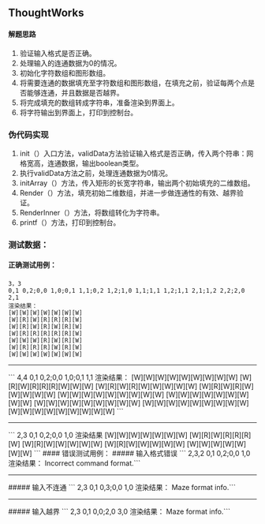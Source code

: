 ## ThoughtWorks
#### 解题思路
1. 验证输入格式是否正确。
2. 处理输入的连通数据为0的情况。
3. 初始化字符数组和图形数组。
4. 将需要连通的数据填充至字符数组和图形数组，在填充之前，验证每两个点是否能够连通，并且数据是否越界。
5. 将完成填充的数组转成字符串，准备渲染到界面上。
6. 将字符输出到界面上，打印到控制台。
### 伪代码实现
1. init（）入口方法，validData方法验证输入格式是否正确，传入两个符串：网格宽高，连通数据，输出boolean类型。
2. 执行validData方法之前，处理连通数据为0情况。
3. initArray（）方法，传入矩形的长宽字符串，输出两个初始填充的二维数组。
4. Render（）方法，填充初始二维数组，并进一步做连通性的有效、越界验证。
5. RenderInner（）方法，将数组转化为字符串。
6. printf（）方法，打印到控制台。
### 测试数据：
#### 正确测试用例：
```
3，3
0,1 0,2;0,0 1,0;0,1 1,1;0,2 1,2;1,0 1,1;1,1 1,2;1,1 2,1;1,2 2,2;2,0 2,1
渲染结果：
[W][W][W][W][W][W][W]
[W][R][W][R][R][R][W]
[W][R][W][R][W][R][W]
[W][R][R][R][R][R][W]
[W][W][W][R][W][R][W]
[W][R][R][R][W][R][W]
[W][W][W][W][W][W][W]
```
<hr>
```
4,4
0,1 0,2;0,0 1,0;0,1 1,1
渲染结果：
[W][W][W][W][W][W][W][W][W]
[W][R][W][R][R][R][W][W][W]
[W][R][W][R][W][W][W][W][W]
[W][R][W][R][W][W][W][W][W]
[W][W][W][W][W][W][W][W][W]
[W][W][W][W][W][W][W][W][W]
[W][W][W][W][W][W][W][W][W]
[W][W][W][W][W][W][W][W][W]
[W][W][W][W][W][W][W][W][W]
```
<hr>
```
2,3
0,1 0,2;0,0 1,0
渲染结果
[W][W][W][W][W][W][W]
[W][R][W][R][R][R][W]
[W][R][W][W][W][W][W]
[W][R][W][W][W][W][W]
[W][W][W][W][W][W][W]
```
#### 错误测试用例：
##### 输入格式错误
```
2,3,2
0,1 0,2;0,0 1,0
渲染结果：
Incorrect command format​.​
```
<hr>
##### 输入不连通
```
2,3
0,1 0,3;0,0 1,0
渲染结果：
Maze format info.​
```
<hr>
##### 输入越界
```
2,3
0,1 0,0;2,0 3,0
渲染结果：
Maze format info.​
```
